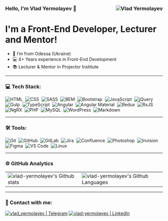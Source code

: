 ### Hello, I'm Vlad Yermolayev 👋 <img align="right" src="https://komarev.com/ghpvc/?username=vlad-yermolayev&label=Profile%20Views%20&color=ff0000&style=flat-square" alt="Vlad Yermolayev" />

# I'm a Front-End Developer, Lecturer and Mentor!

- 📍 I’m from Odessa (Ukraine)
- 💻 4+ Years experience in Front-End Development
- 📚 Lecturer & Mentor in Projector Institute

---

### 💻 Tech Stack:

<img alt="HTML" src="https://img.shields.io/badge/html-e44d26.svg?&style=for-the-badge&logo=html5&logoColor=fff" />&nbsp;
<img alt="CSS" src="https://img.shields.io/badge/css-0692c1.svg?&style=for-the-badge&logo=css3&logoColor=fff" />&nbsp;
<img alt="SASS" src="https://img.shields.io/badge/sass-cf649a.svg?&style=for-the-badge&logo=sass&logoColor=fff" />&nbsp;
<img alt="BEM" src="https://img.shields.io/badge/bem-17a1e6.svg?&style=for-the-badge&logo=bem&logoColor=fff" />&nbsp;
<img alt="Bootstrap" src="https://img.shields.io/badge/bootstrap-712cf9.svg?&style=for-the-badge&logo=bootstrap&logoColor=fff" />&nbsp;
<img alt="JavaScript" src="https://img.shields.io/badge/javascript-f7e018.svg?&style=for-the-badge&logo=javascript&logoColor=fff" />&nbsp;
<img alt="jQuery" src="https://img.shields.io/badge/jquery-0769ad.svg?&style=for-the-badge&logo=jquery&logoColor=fff" />&nbsp;
<img alt="Gulp" src="https://img.shields.io/badge/gulp-cf4647.svg?&style=for-the-badge&logo=gulp&logoColor=fff" />&nbsp;
<img alt="TypeScript" src="https://img.shields.io/badge/typescript-3178c6.svg?&style=for-the-badge&logo=typescript&logoColor=fff" />&nbsp;
<img alt="Angular" src="https://img.shields.io/badge/angular-c3002f.svg?&style=for-the-badge&logo=angular&logoColor=fff" />&nbsp;
<img alt="Angular Material" src="https://img.shields.io/badge/angular%20material-fb8c00.svg?&style=for-the-badge&logo=angular-material&logoColor=fff" />&nbsp;
<img alt="Redux" src="https://img.shields.io/badge/redux-764abc.svg?&style=for-the-badge&logo=redux&logoColor=fff" />&nbsp;
<img alt="RxJS" src="https://img.shields.io/badge/rxjs-d81b60.svg?&style=for-the-badge&logo=rxjs&logoColor=fff" />&nbsp;
<img alt="NgRX" src="https://img.shields.io/badge/ngrx-211424.svg?&style=for-the-badge&logo=ngrx&logoColor=fff" />&nbsp;
<img alt="PHP" src="https://img.shields.io/badge/php-7a86b8.svg?&style=for-the-badge&logo=php&logoColor=fff" />&nbsp;
<img alt="MySQL" src="https://img.shields.io/badge/mysql-f29221.svg?&style=for-the-badge&logo=mysql&logoColor=fff" />&nbsp;
<img alt="WordPress" src="https://img.shields.io/badge/wordpress-23282d.svg?&style=for-the-badge&logo=wordpress&logoColor=fff" />&nbsp;
<img alt="Markdown" src="https://img.shields.io/badge/markdown-000.svg?&style=for-the-badge&logo=markdown&logoColor=fff" />&nbsp;

---

### 🛠 Tools:

<img alt="Git" src="https://img.shields.io/badge/git-f05030.svg?&style=for-the-badge&logo=git&logoColor=fff" />&nbsp;
<img alt="GitHub" src="https://img.shields.io/badge/github-000.svg?&style=for-the-badge&logo=github&logoColor=fff" />&nbsp;
<img alt="GitLab" src="https://img.shields.io/badge/gitlab-e24329.svg?&style=for-the-badge&logo=gitlab&logoColor=fff" />&nbsp;
<img alt="Jira" src="https://img.shields.io/badge/jira-2684ff.svg?&style=for-the-badge&logo=atlassian&logoColor=fff" />&nbsp;
<img alt="Confluence" src="https://img.shields.io/badge/confluence-2684ff.svg?&style=for-the-badge&logo=confluence&logoColor=fff" />&nbsp;
<img alt="Photoshop" src="https://img.shields.io/badge/photoshop-2243c0.svg?&style=for-the-badge&logo=adobe-photoshop&logoColor=fff" />&nbsp;
<img alt="Invision" src="https://img.shields.io/badge/invision-ff3366.svg?&style=for-the-badge&logo=invision&logoColor=fff" />&nbsp;
<img alt="Figma" src="https://img.shields.io/badge/figma-2c2c2c.svg?&style=for-the-badge&logo=figma&logoColor=fff" />&nbsp;
<img alt="VS Code" src="https://img.shields.io/badge/vs%20code-0066b8.svg?&style=for-the-badge&logo=visual-studio-code&logoColor=fff" />&nbsp;
<img alt="Linux" src="https://img.shields.io/badge/linux-000.svg?&style=for-the-badge&logo=linux&logoColor=fff" />&nbsp;

---

### ⚙️ GitHub Analytics

<table>
  <tr>
    <td>
      <img align="left" src="https://github-readme-streak-stats.herokuapp.com/?user=vlad-yermolayev&theme=algolia" alt="vlad-yermolayev's Github stats" />
    </td>
    <td>
      <img align="right" alt="vlad-yermolayev's Github Languages" src="https://github-readme-stats-eight-theta.vercel.app/api/top-langs/?username=vlad-yermolayev&theme=algolia&layout=compact" />
    </td>
  </tr>
</table>

---

### 🤝 Contact with me:

[<img alt="vlad_yermolayev | Telegram" src="https://img.shields.io/badge/telegram-24abeb.svg?&style=for-the-badge&logo=telegram&logoColor=white" />](https://t.me/vlad_yermolayev)
[<img alt="vlad-yermolayev | LinkedIn" src="https://img.shields.io/badge/linkedin-0c64c5.svg?&style=for-the-badge&logo=linkedin&logoColor=white" />](https://www.linkedin.com/in/vlad-yermolayev/)